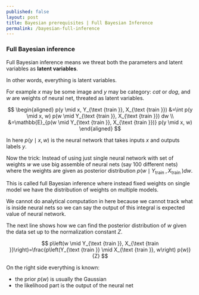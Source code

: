```yaml
---
published: false
layout: post
title: Bayesian prerequisites | Full Bayesian Inference
permalink: /bayesian-full-inference
---
```



### Full Bayesian inference

Full Bayesian inference means we threat both the parameters and latent variables as **latent variables**.

In other words, everything is latent variables.

For example $x$ may be some image and $y$ may be category: _cat_ or _dog_, and $w$ are weights of neural net, threated as latent variables.

$$
\begin{aligned}
p(y \mid x, Y_{\text {train }}, X_{\text {train }}) 
&=\int p(y \mid x, w) p(w \mid Y_{\text {train }}, X_{\text {train }}) dw  \\
&=\mathbb{E}_{p(w \mid Y_{\text {train }}, X_{\text {train }})} p(y \mid x, w) 
\end{aligned}
$$

In here $p(y \mid x, w)$ is the neural network that takes inputs $x$ and outputs labels $y$.

Now the trick:
Instead of using just single neural network with set of weights $w$ we use big assemble of neural nets (say 100 different nets) where the weights are given as posterior distribution $p(w \mid Y_{\text {train }}, X_{\text {train }}) dw$.

This is called full Bayesian inference where instead fixed weights on single model we have the distribution of weights on multiple models.

We cannot do analytical computation in here because we cannot track what is inside neural nets so we can say the output of this integral is expected value of neural network.

The next line shows how we can find the posterior distribution of $w$ given the data set up to the normalization constant $Z$.

$$
p\left(w \mid Y_{\text {train }}, X_{\text {train }}\right)=\frac{p\left(Y_{\text {train }} \mid X_{\text {train }}, w\right) p(w)}{Z}
$$

On the right side everything is known:
* the prior $p(w)$ is usually the Gaussian 
* the likelihood part is the output of the neural net
